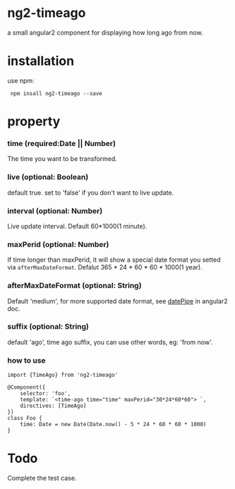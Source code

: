 # ng2-timeago
a small angular2 component for displaying how long ago from now.

# installation
use npm:

``` npm insall ng2-timeago --save```

# property

### time (required:Date || Number)
The time you want to be transformed.

### live (optional: Boolean)
default true. set to 'false' if you don't want to live update.

### interval (optional: Number)
Live update interval. Default 60*1000(1 minute). 

### maxPerid (optional: Number)
If time longer than maxPerid, it will show a special date format you setted via `afterMaxDateFormat`.
Defalut 365 * 24 * 60 * 60 * 1000(1 year). 

### afterMaxDateFormat (optional: String)
Default 'medium', for more supported date format, see [datePipe](https://angular.io/docs/ts/latest/api/common/DatePipe-class.html) in angular2 doc.

### suffix (optional: String)
default 'ago', time ago suffix, you can use other words, eg: 'from now'.

### how to use 

```
import {TimeAgo} from 'ng2-timeago'

@Component({
    selector: 'foo',
    template: `<time-ago time="time" maxPerid="30*24*60*60"> `,
    directives: [TimeAgo]
})
class Foo {
    time: Date = new Date(Date.now() - 5 * 24 * 60 * 60 * 1000)
}
```

# Todo
Complete the test case.